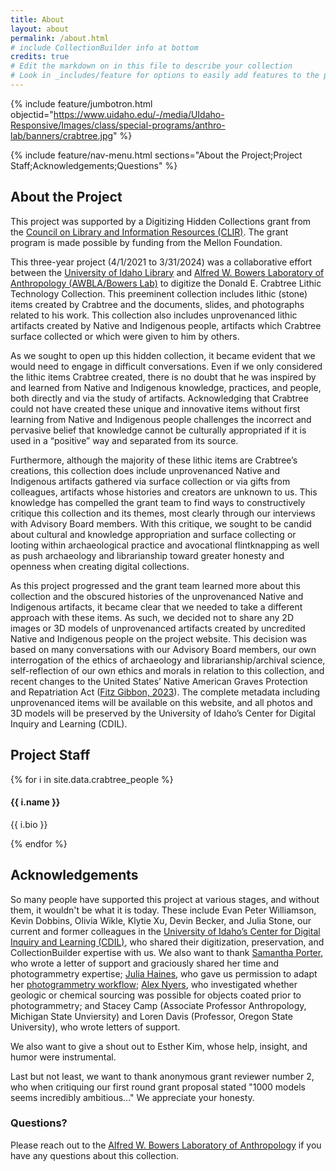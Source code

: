```yaml
---
title: About
layout: about
permalink: /about.html
# include CollectionBuilder info at bottom
credits: true
# Edit the markdown on in this file to describe your collection
# Look in _includes/feature for options to easily add features to the page
---
```


{% include feature/jumbotron.html objectid="https://www.uidaho.edu/-/media/UIdaho-Responsive/Images/class/special-programs/anthro-lab/banners/crabtree.jpg" %} 

{% include feature/nav-menu.html sections="About the Project;Project Staff;Acknowledgements;Questions" %}

## About the Project

This project was supported by a Digitizing Hidden Collections grant from the [Council on Library and Information Resources (CLIR)](https://www.clir.org/). The grant program is made possible by funding from the Mellon Foundation. 

This three-year project (4/1/2021 to 3/31/2024) was a collaborative effort between the [University of Idaho Library](https://www.lib.uidaho.edu/) and [Alfred W. Bowers Laboratory of Anthropology (AWBLA/Bowers Lab)](https://www.uidaho.edu/class/anthrolab) to digitize the Donald E. Crabtree Lithic Technology Collection. This preeminent collection includes lithic (stone) items created by Crabtree and the documents, slides, and photographs related to his work. This collection also includes unprovenanced lithic artifacts created by Native and Indigenous people, artifacts which Crabtree surface collected or which were given to him by others.

As we sought to open up this hidden collection, it became evident that we would need to engage in difficult conversations. Even if we only considered the lithic items Crabtree created, there is no doubt that he was inspired by and learned from Native and Indigenous knowledge, practices, and people, both directly and via the study of artifacts. Acknowledging that Crabtree could not have created these unique and innovative items without first learning from Native and Indigenous people challenges the incorrect and pervasive belief that knowledge cannot be culturally appropriated if it is used in a “positive” way and separated from its source. 

Furthermore, although the majority of these lithic items are Crabtree’s creations, this collection does include unprovenanced Native and Indigenous artifacts gathered via surface collection or via gifts from colleagues, artifacts whose histories and creators are unknown to us. This knowledge has compelled the grant team to find ways to constructively critique this collection and its themes, most clearly through our interviews with Advisory Board members. With this critique, we sought to be candid about cultural and knowledge appropriation and surface collecting or looting within archaeological practice and avocational flintknapping as well as push archaeology and librarianship toward greater honesty and openness when creating digital collections. 

As this project progressed and the grant team learned more about this collection and the obscured histories of the unprovenanced Native and Indigenous artifacts, it became clear that we needed to take a different approach with these items. As such, we decided not to share any 2D images or 3D models of unprovenanced artifacts created by uncredited Native and Indigenous people on the project website. This decision was based on many conversations with our Advisory Board members, our own interrogation of the ethics of archaeology and librarianship/archival science, self-reflection of our own ethics and morals in relation to this collection, and recent changes to the United States’ Native American Graves Protection and Repatriation Act ([Fitz Gibbon, 2023](https://culturalpropertynews.org/nagpra-major-changes-proposed-for-2023-to-native-american-repatriation-law/ )). The complete metadata including unprovenanced items will be available on this website, and all photos and 3D models will be preserved by the University of Idaho’s Center for Digital Inquiry and Learning (CDIL).

## Project Staff

<div class="about-narrowed-content">
{% for i in site.data.crabtree_people %}
<div class="card mb-3">
    <div class="card-body">
        <h4 class="card-title">{{ i.name }}</h4>
        <p class="card-text">{{ i.bio }}</p>
    </div>
</div>
{% endfor %}
</div>

## Acknowledgements

So many people have supported this project at various stages, and without them, it wouldn't be what it is today. These include Evan Peter Williamson, Kevin Dobbins, Olivia Wikle, Klytie Xu, Devin Becker, and Julia Stone, our current and former colleagues in the [University of Idaho’s Center for Digital Inquiry and Learning (CDIL)](https://cdil.lib.uidaho.edu/), who shared their digitization, preservation, and CollectionBuilder expertise with us. We also want to thank [Samantha Porter](https://amaaze.umn.edu/samantha-porter), who wrote a letter of support and graciously shared her time and photogrammetry expertise; [Julia Haines](https://anthropology.cornell.edu/julia-jong-haines), who gave us permission to adapt her [photogrammetry workflow](https://scholarslab.lib.virginia.edu/blog/documentation-photogrammetry/); [Alex Nyers](https://obsidianlab.com/), who investigated whether geologic or chemical sourcing was possible for objects coated prior to photogrammetry; and Stacey Camp (Associate Professor Anthropology, Michigan State Unviersity) and Loren Davis (Professor, Oregon State University), who wrote letters of support.

We also want to give a shout out to Esther Kim, whose help, insight, and humor were instrumental.

Last but not least, we want to thank anonymous grant reviewer number 2, who when critiquing our first round grant proposal stated "1000 models seems incredibly ambitious..." We appreciate your honesty.

### Questions?

Please reach out to the [Alfred W. Bowers Laboratory of Anthropology](mailto:awbla@uidaho.edu) if you have any questions about this collection.
